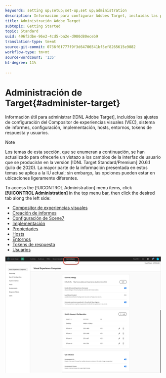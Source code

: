 ```yaml
---
keywords: setting up;setup;set-up;set up;administration
description: Información para configurar Adobes Target, incluidas las preferencias, la implementación, la administración de usuarios, las propiedades, la configuración de Scene7, la administración de hosts y los tokens de respuesta.
title: Administración Adobe Target
subtopic: Getting Started
topic: Standard
uuid: 496f2dbe-96e2-4cd5-ba2e-d980d80eceb9
translation-type: tm+mt
source-git-commit: 0736f6f777f9f3d64706541bf5ef8265615e9082
workflow-type: tm+mt
source-wordcount: '135'
ht-degree: 11%

---
```



# Administración de Target{#administer-target}

Información útil para administrar [!DNL Adobe Target], incluidos los ajustes de configuración del Compositor de experiencias visuales (VEC), sistema de informes, configuración, implementación, hosts, entornos, tokens de respuesta y usuarios.

>[!NOTE]
>
>Los temas de esta sección, que se enumeran a continuación, se han actualizado para ofrecerle un vistazo a los cambios de la interfaz de usuario que se producirán en la versión [!DNL Target Standard/Premium] 20.6.1 (julio de 2020). La mayor parte de la información presentada en estos temas se aplica a la IU actual; sin embargo, las opciones pueden estar en ubicaciones ligeramente diferentes.

To access the [!UICONTROL Administration] menu items, click **[!UICONTROL Administration]** in the top menu bar, then click the desired tab along the left side:

* [Compositor de experiencias visuales](/help/administrating-target/visual-experience-composer-set-up.md)
* [Creación de informes](/help/administrating-target/reporting.md)
* [Configuración de Scene7](/help/administrating-target/scene7-settings.md)
* [Implementación](/help/c-implementing-target/implementing-target.md)
* [Propiedades](/help/administrating-target/c-user-management/property-channel/property-channel.md)
* [Hosts](/help/administrating-target/hosts.md)
* [Entornos](/help/administrating-target/environments.md)
* [Tokens de respuesta](/help/administrating-target/response-tokens.md)
* [Usuarios](/help/administrating-target/c-user-management/user-management.md)

![Menú Administración de Adobes Target](/help/administrating-target/assets/administration.png)